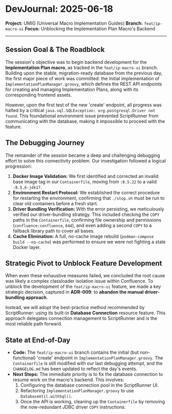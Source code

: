 # DevJournal: 2025-06-18

**Project:** UMIG (Universal Macro Implementation Guides)
**Branch:** `feat/ip-macro-ui`
**Focus:** Unblocking the Implementation Plan Macro's Backend

---

## Session Goal & The Roadblock

The session's objective was to begin backend development for the **Implementation Plan macro**, as tracked in the `feat/ip-macro-ui` branch. Building upon the stable, migration-ready database from the previous day, the first major piece of work was committed: the initial implementation of `ImplementationPlanManager.groovy`, which defines the REST API endpoints for creating and managing Implementation Plans, along with its corresponding frontend assets.

However, upon the first test of the new 'create' endpoint, all progress was halted by a critical `java.sql.SQLException: org.postgresql.Driver not found`. This foundational environment issue prevented ScriptRunner from communicating with the database, making it impossible to proceed with the feature.

## The Debugging Journey

The remainder of the session became a deep and challenging debugging effort to solve this connectivity problem. Our investigation followed a logical progression:

1.  **Docker Image Validation:** We first identified and corrected an invalid base image tag in our `Containerfile`, moving from `:8.5.22` to a valid `:8.5.6-jdk17`.
2.  **Environment Restart Protocol:** We established the correct procedure for restarting the environment, confirming that `./stop.sh` must be run to clear old containers before a fresh start.
3.  **Driver Bundling Verification:** With the error persisting, we meticulously verified our driver-bundling strategy. This included checking the `COPY` paths in the `Containerfile`, confirming file ownership and permissions (`confluence:confluence`, `644`), and even adding a second `COPY` to a fallback library path to cover all bases.
4.  **Cache Elimination:** A full, no-cache image rebuild (`podman-compose build --no-cache`) was performed to ensure we were not fighting a stale Docker layer.

## Strategic Pivot to Unblock Feature Development

When even these exhaustive measures failed, we concluded the root cause was likely a complex classloader isolation issue within Confluence. To unblock the development of the `feat/ip-macro-ui` feature, we made a key strategic decision, captured in **ADR-009**: to **abandon the manual driver-bundling approach**.

Instead, we will adopt the best-practice method recommended by ScriptRunner: using its built-in **Database Connection** resource feature. This approach delegates connection management to ScriptRunner and is the most reliable path forward.

## State at End-of-Day

- **Code:** The `feat/ip-macro-ui` branch contains the initial (but non-functional) 'create' endpoint in `ImplementationPlanManager.groovy`. The `Containerfile` is still modified with our last debugging attempt, and the `CHANGELOG.md` has been updated to reflect the day's events.
- **Next Steps:** The immediate priority is to fix the database connection to resume work on the macro's backend. This involves:
    1.  Configuring the database connection pool in the ScriptRunner UI.
    2.  Refactoring `ImplementationPlanManager.groovy` to use `DatabaseUtil.withSql()`.
    3.  Once the API is working, cleaning up the `Containerfile` by removing the now-redundant JDBC driver `COPY` instructions.